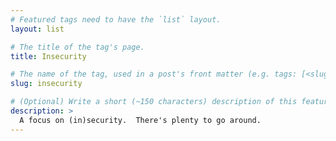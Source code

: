 ```yaml
---
# Featured tags need to have the `list` layout.
layout: list

# The title of the tag's page.
title: Insecurity

# The name of the tag, used in a post's front matter (e.g. tags: [<slug>]).
slug: insecurity

# (Optional) Write a short (~150 characters) description of this featured tag.
description: >
  A focus on (in)security.  There's plenty to go around.
---
```

